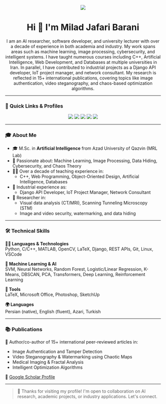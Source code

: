 <!-- Banner -->
<p align="center">
  <img src="https://capsule-render.vercel.app/api?type=waving&color=6a11cb&height=200&section=header&text=Milad%20Jafari%20Barani&fontSize=40&fontColor=ffffff" />
</p>

<h1 align="center">Hi 👋 I'm Milad Jafari Barani</h1>

<p align="center">
  I am an AI researcher, software developer, and university lecturer with over a decade of experience in both academia and industry.  
  My work spans areas such as machine learning, image processing, cybersecurity, and intelligent systems.  
  I have taught numerous courses including C++, Artificial Intelligence, Web Development, and Databases at multiple universities in Iran.  
  In parallel, I have contributed to industrial projects as a Django API developer, IoT project manager, and network consultant.  
  My research is reflected in 15+ international publications, covering topics like image authentication, video steganography, and chaos-based optimization algorithms.
</p>

---

### 📌 Quick Links & Profiles

<p align="center">
  <a href="mailto:Milad.jafare@gmail.com"><img src="https://img.shields.io/badge/Email-D14836?style=for-the-badge&logo=gmail&logoColor=white"/></a>
  <a href="https://www.linkedin.com/in/milad-jafari-barani-5612a4a0/"><img src="https://img.shields.io/badge/LinkedIn-0A66C2?style=for-the-badge&logo=linkedin&logoColor=white"/></a>
  <a href="https://scholar.google.com/citations?user=HFVAy78AAAAJ&hl=en"><img src="https://img.shields.io/badge/Google%20Scholar-4285F4?style=for-the-badge&logo=googlescholar&logoColor=white"/></a>
  <a href="https://orcid.org/0000-0002-9631-9889"><img src="https://img.shields.io/badge/ORCID-A6CE39?style=for-the-badge&logo=orcid&logoColor=white"/></a>
  <a href="https://www.researchgate.net/profile/Milad-Jafari-Barani"><img src="https://img.shields.io/badge/ResearchGate-00CCBB?style=for-the-badge&logo=researchgate&logoColor=white"/></a>
</p>

---

### 🎓 About Me

- 🎓 M.Sc. in **Artificial Intelligence** from Azad University of Qazvin (MRL Lab)
- 🧠 Passionate about: Machine Learning, Image Processing, Data Hiding, Cybersecurity, and Chaos Theory
- 👨‍🏫 Over a decade of teaching experience in:
  - C++, Web Programming, Object-Oriented Design, Artificial Intelligence, Databases
- 💼 Industrial experience as:
  - Django API Developer, IoT Project Manager, Network Consultant
- 🔬 Researcher in:
  - Visual data analysis (CT/MRI), Scanning Tunneling Microscopy (STM)
  - Image and video security, watermarking, and data hiding

---

### 🛠 Technical Skills

**👨‍💻 Languages & Technologies**  
Python, C/C++, MATLAB, OpenCV, LaTeX, Django, REST APIs, Git, Linux, VSCode

**🧠 Machine Learning & AI**  
SVM, Neural Networks, Random Forest, Logistic/Linear Regression, K-Means, DBSCAN, PCA, Transformers, Deep Learning, Reinforcement Learning

**🧰 Tools**  
LaTeX, Microsoft Office, Photoshop, SketchUp

**🌍 Languages**  
Persian (native), English (fluent), Azari, Turkish

---

### 📚 Publications

📝 Author/co-author of 15+ international peer-reviewed articles in:
- Image Authentication and Tamper Detection
- Video Steganography & Watermarking using Chaotic Maps
- Medical Imaging & Fractal Analysis
- Intelligent Optimization Algorithms

📄 [Google Scholar Profile](https://scholar.google.com/citations?user=HFVAy78AAAAJ&hl=en)

---
> 🙏 Thanks for visiting my profile! I'm open to collaboration on AI research, academic projects, or industry applications. Let's connect.
